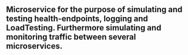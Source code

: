 ## Microservice for the purpose of simulating and testing health-endpoints, logging and LoadTesting. Furthermore simulating and monitoring traffic between several microservices.

